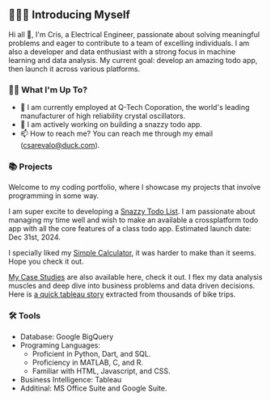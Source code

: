 ## 🙋🏻‍♂️ Introducing Myself 

Hi all 👋, I'm Cris, a Electrical Engineer, passionate about solving meaningful problems and eager to contribute to a team of excelling individuals. I am also a developer and data enthusiast with a strong focus in machine learning and data analysis. My current goal: develop an amazing todo app, then launch it across various platforms. 

<!---
Currently, I'm open to entry-level opportunities in roles such as Electrical Engineer, Software Engineer, and Data Analyst.
--->

### 🤷‍♂ What I'm Up To?
- 🌱 I am currently employed at Q-Tech Coporation, the world's leading manufacturer of high reliability crystal oscillators.
- 💞️ I am actively working on building a snazzy todo app.
- 📫 How to reach me? You can reach me through my email (csarevalo@duck.com).


### 📚 Projects

Welcome to my coding portfolio, where I showcase my projects that involve programming in some way. 

I am super excite to developing a [Snazzy Todo List](https://csarevalo.github.io/snazzy-todo-list/). I am passionate about managing my time well and wish to make an available a crossplatform todo app with all the core features of a class todo app. Estimated launch date: Dec 31st, 2024.

I specially liked my [Simple Calculator](https://csarevalo.github.io/Flutter-App-Simple-Calculator/), it was harder to make than it seems. Hope you check it out.

[My Case Studies](https://csarevalo.github.io/Case-Studies/) are also available here, check it out. I flex my data analysis muscles and deep dive into business problems and data driven decisions. Here is [a quick tableau story](https://csarevalo.github.io/cyclistic-data-analysis/) extracted from thousands of bike trips.


### 🛠️ Tools

- Database: Google BigQuery
- Programing Languages:
  - Proficient in Python, Dart, and SQL.
  - Proficiency in MATLAB, C, and R.
  - Familiar with HTML, Javascript, and CSS.
- Business Intelligence: Tableau
- Additinal: MS Office Suite and Google Suite.



<!---
- 🌱 I am actively applying to jobs in Electrical Engineering Field.
- 💞️ I’m also currently working on building a web portfolio to showcase my projects well, ... I'll post the link here when I'm done
--->


<!--
###🙋🏻‍♂️ Introducing Myself

I'm Cristian, a data junior enthusiast with a strong focus in SQL. 

With expertise in query optimization, database design, data modeling, and data analysis, I'm passionate about helping businesses make sense of their data.

Currently, I'm open to opportunities in roles such as Electrical Engineering, Machine Learning, Data Analyst, Business Intelligence Analyst, and Analytics Engineer.

- Python: NumPy, Pandas, Matplotlib,...

###📚 Projects

### 🛠️ Tools

- 1
- 2...
--->
